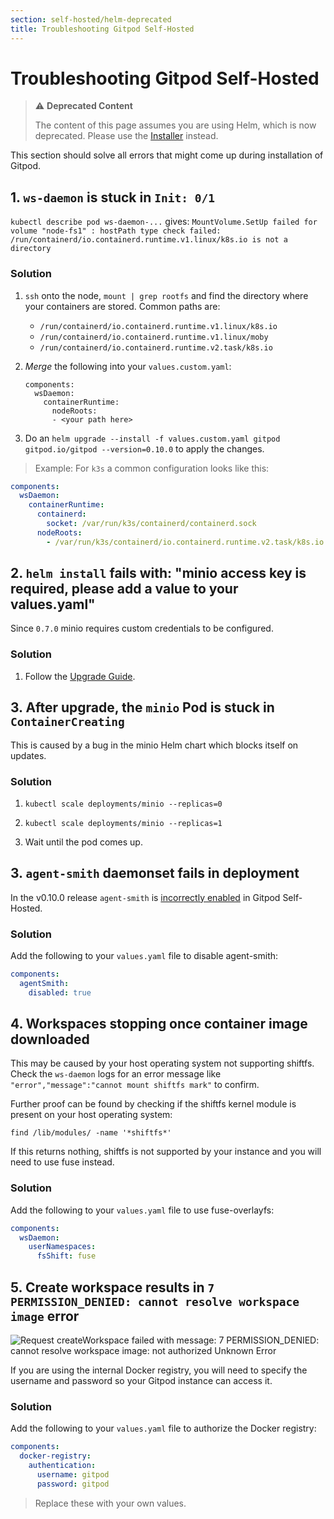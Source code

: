 ```yaml
---
section: self-hosted/helm-deprecated
title: Troubleshooting Gitpod Self-Hosted
---
```


<script context="module">
  export const prerender = true;
</script>

# Troubleshooting Gitpod Self-Hosted

> ⚠️ **Deprecated Content**
>
> The content of this page assumes you are using Helm, which is now deprecated. Please use the [Installer](../../self-hosted) instead.

This section should solve all errors that might come up during installation of Gitpod.

## 1. `ws-daemon` is stuck in `Init: 0/1`

`kubectl describe pod ws-daemon-...` gives:
`MountVolume.SetUp failed for volume "node-fs1" : hostPath type check failed: /run/containerd/io.containerd.runtime.v1.linux/k8s.io is not a directory`

### Solution

1.  `ssh` onto the node, `mount | grep rootfs` and find the directory where your containers are stored. Common paths are:

    - `/run/containerd/io.containerd.runtime.v1.linux/k8s.io`
    - `/run/containerd/io.containerd.runtime.v1.linux/moby`
    - `/run/containerd/io.containerd.runtime.v2.task/k8s.io`

2.  _Merge_ the following into your `values.custom.yaml`:

    ```
    components:
      wsDaemon:
        containerRuntime:
          nodeRoots:
          - <your path here>
    ```

3.  Do an `helm upgrade --install -f values.custom.yaml gitpod gitpod.io/gitpod --version=0.10.0` to apply the changes.

> Example: For `k3s` a common configuration looks like this:

```yaml
components:
  wsDaemon:
    containerRuntime:
      containerd:
        socket: /var/run/k3s/containerd/containerd.sock
      nodeRoots:
        - /var/run/k3s/containerd/io.containerd.runtime.v2.task/k8s.io
```

## 2. `helm install` fails with: "minio access key is required, please add a value to your values.yaml"

Since `0.7.0` minio requires custom credentials to be configured.

### Solution

1.  Follow the [Upgrade Guide](./updating).

## 3. After upgrade, the `minio` Pod is stuck in `ContainerCreating`

This is caused by a bug in the minio Helm chart which blocks itself on updates.

### Solution

1.  `kubectl scale deployments/minio --replicas=0`

1.  `kubectl scale deployments/minio --replicas=1`

1.  Wait until the pod comes up.

## 3. `agent-smith` daemonset fails in deployment

In the v0.10.0 release `agent-smith` is [incorrectly enabled](https://github.com/gitpod-io/gitpod/issues/4885#issuecomment-884205801) in Gitpod Self-Hosted.

### Solution

Add the following to your `values.yaml` file to disable agent-smith:

```yaml
components:
  agentSmith:
    disabled: true
```

## 4. Workspaces stopping once container image downloaded

This may be caused by your host operating system not supporting shiftfs. Check the `ws-daemon` logs for an error message like `"error","message":"cannot mount shiftfs mark"` to confirm.

Further proof can be found by checking if the shiftfs kernel module is present on your host operating system:

```shell
find /lib/modules/ -name '*shiftfs*'
```

If this returns nothing, shiftfs is not supported by your instance and you will need to use fuse instead.

### Solution

Add the following to your `values.yaml` file to use fuse-overlayfs:

```yaml
components:
  wsDaemon:
    userNamespaces:
      fsShift: fuse
```

## 5. Create workspace results in `7 PERMISSION_DENIED: cannot resolve workspace image` error

<!-- svelte-ignore a11y-img-redundant-alt -->

![Request createWorkspace failed with message: 7 PERMISSION_DENIED: cannot resolve workspace image: not authorized Unknown Error](../../../static/images/docs/self-hosted/troubleshooting/registry-unauthorized.jpeg)

If you are using the internal Docker registry, you will need to specify the username and password so your Gitpod instance can access it.

### Solution

Add the following to your `values.yaml` file to authorize the Docker registry:

```yaml
components:
  docker-registry:
    authentication:
      username: gitpod
      password: gitpod
```

> Replace these with your own values.
